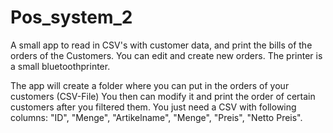 # Pos_system_2
A small app to read in CSV's with customer data, and print the bills of the orders of the Customers. You can edit and create new orders.
The printer is a small bluetoothprinter.

The app will create a folder where you can put in the orders of your customers (CSV-File)
You then can modify it and print the order of certain customers after you filtered them.
You just need a CSV with following columns:
"ID", "Menge", "Artikelname", "Menge", "Preis", "Netto Preis".
